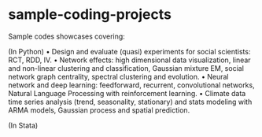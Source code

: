 # sample-coding-projects
Sample codes showcases covering:

(In Python)
• Design and evaluate (quasi) experiments for social scientists: RCT, RDD, IV.
• Network effects: high dimensional data visualization, linear and non-linear clustering and classification,
Gaussian mixture EM, social network graph centrality, spectral clustering and evolution.
• Neural network and deep learning: feedforward, recurrent, convolutional networks, Natural Language
Processing with reinforcement learning.
• Climate data time series analysis (trend, seasonality, stationary) and stats modeling with ARMA models,
Gaussian process and spatial prediction.

(In Stata)

